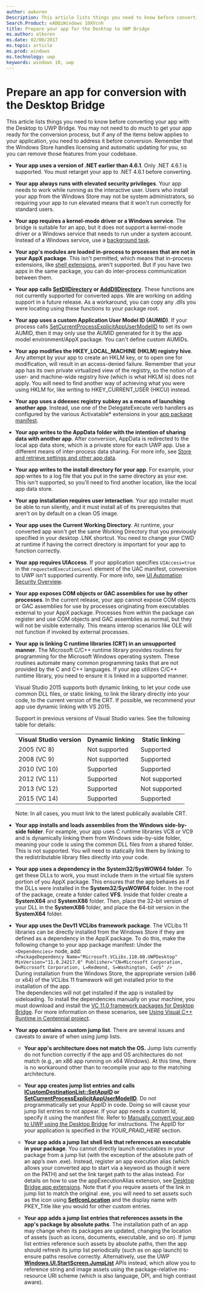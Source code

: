 ---author: awkorenDescription: This article lists things you need to know before converting your app with the Desktop to UWP Bridge. You may not need to do much to get your app ready for the conversion process.Search.Product: eADQiWindows 10XVcnhtitle: Prepare your app for the Desktop to UWP Bridgems.author: alkorenms.date: 02/08/2017ms.topic: articlems.prod: windowsms.technology: uwpkeywords: windows 10, uwp---# Prepare an app for conversion with the Desktop BridgeThis article lists things you need to know before converting your app with the Desktop to UWP Bridge. You may not need to do much to get your app ready for the conversion process, but if any of the items below applies to your application, you need to address it before conversion. Remember that the Windows Store handles licensing and automatic updating for you, so you can remove those features from your codebase.+ __Your app uses a version of .NET earlier than 4.6.1__. Only .NET 4.6.1 is supported. You must retarget your app to .NET 4.6.1 before converting. + __Your app always runs with elevated security privileges__. Your app needs to work while running as the interactive user. Users who install your app from the Windows Store may not be system administrators, so requiring your app to run elevated means that it won't run correctly for standard users.+ __Your app requires a kernel-mode driver or a Windows service__. The bridge is suitable for an app, but it does not support a kernel-mode driver or a Windows service that needs to run under a system account. Instead of a Windows service, use a [background task](https://msdn.microsoft.com/windows/uwp/launch-resume/create-and-register-a-background-task).+ __Your app's modules are loaded in-process to processes that are not in your AppX package__. This isn't permitted, which means that in-process extensions, like [shell extensions](https://msdn.microsoft.com/library/windows/desktop/dd758089.aspx), aren't supported. But if you have two apps in the same package, you can do inter-process communication between them.+ __Your app calls [SetDllDirectory](https://msdn.microsoft.com/library/windows/desktop/ms686203) or [AddDllDirectory](https://msdn.microsoft.com/library/windows/desktop/hh310513)__. These functions are not currently supported for converted apps. We are working on adding support in a future release. As a workaround, you can copy any .dlls you were locating using these functions to your package root. + __Your app uses a custom Application User Model ID (AUMID)__. If your process calls [SetCurrentProcessExplicitAppUserModelID](https://msdn.microsoft.com/library/windows/desktop/dd378422.aspx) to set its own AUMID, then it may only use the AUMID generated for it by the app model environment/AppX package. You can't define custom AUMIDs.+ __Your app modifies the HKEY_LOCAL_MACHINE (HKLM) registry hive__. Any attempt by your app to create an HKLM key, or to open one for modification, will result in an access-denied failure. Remember that your app has its own private virtualized view of the registry, so the notion of a user- and machine-wide registry hive (which is what HKLM is) does not apply. You will need to find another way of achieving what you were using HKLM for, like writing to HKEY_CURRENT_USER (HKCU) instead.+ __Your app uses a ddeexec registry subkey as a means of launching another app__. Instead, use one of the DelegateExecute verb handlers as configured by the various Activatable* extensions in your [app package manifest](https://msdn.microsoft.com/library/windows/apps/br211474.aspx).+ __Your app writes to the AppData folder with the intention of sharing data with another app__. After conversion, AppData is redirected to the local app data store, which is a private store for each UWP app. Use a different means of inter-process data sharing. For more info, see [Store and retrieve settings and other app data](https://msdn.microsoft.com/windows/uwp/app-settings/store-and-retrieve-app-data).+ __Your app writes to the install directory for your app__. For example, your app writes to a log file that you put in the same directory as your exe. This isn't supported, so you'll need to find another location, like the local app data store.+ __Your app installation requires user interaction__. Your app installer must be able to run silently, and it must install all of its prerequisites that aren't on by default on a clean OS image.+ __Your app uses the Current Working Directory__. At runtime, your converted app won't get the same Working Directory that you previously specified in your desktop .LNK shortcut. You need to change your CWD at runtime if having the correct directory is important for your app to function correctly.+ __Your app requires UIAccess__. If your application specifies `UIAccess=true` in the `requestedExecutionLevel` element of the UAC manifest, conversion to UWP isn't supported currently. For more info, see [UI Automation Security Overview](https://msdn.microsoft.com/library/ms742884.aspx).+ __Your app exposes COM objects or GAC assemblies for use by other processes__. In the current release, your app cannot expose COM objects or GAC assemblies for use by processes originating from executables external to your AppX package. Processes from within the package can register and use COM objects and GAC assemblies as normal, but they will not be visible externally. This means interop scenarios like OLE will not function if invoked by external processes. + __Your app is linking C runtime libraries (CRT) in an unsupported manner__. The Microsoft C/C++ runtime library provides routines for programming for the Microsoft Windows operating system. These routines automate many common programming tasks that are not provided by the C and C++ languages. If your app utilizes C/C++ runtime library, you need to ensure it is linked in a supported manner. 		Visual Studio 2015 supports both dynamic linking, to let your code use common DLL files, or static linking, to link the library directly into your code, to the current version of the CRT. If possible, we recommend your app use dynamic linking with VS 2015. 	Support in previous versions of Visual Studio varies. See the following table for details: 	<table>	<th>Visual Studio version</td><th>Dynamic linking</th><th>Static linking</th></th>	<tr><td>2005 (VC 8)</td><td>Not supported</td><td>Supported</td>	<tr><td>2008 (VC 9)</td><td>Not supported</td><td>Supported</td>	<tr><td>2010 (VC 10)</td><td>Supported</td><td>Supported</td>	<tr><td>2012 (VC 11)</td><td>Supported</td><td>Not supported</td>	<tr><td>2013 (VC 12)</td><td>Supported</td><td>Not supported</td>	<tr><td>2015 (VC 14)</td><td>Supported</td><td>Supported</td>	</table>		Note: In all cases, you must link to the latest publically available CRT.+ __Your app installs and loads assemblies from the Windows side-by-side folder__. For example, your app uses C runtime libraries VC8 or VC9 and is dynamically linking them from Windows side-by-side folder, meaning your code is using the common DLL files from a shared folder. This is not supported. You will need to statically link them by linking to the redistributable library files directly into your code.+ __Your app uses a dependency in the System32/SysWOW64 folder__. To get these DLLs to work, you must include them in the virtual file system portion of you AppX package. This ensures that the app behaves as if the DLLs were installed in the **System32**/**SysWOW64** folder. In the root of the package, create a folder called **VFS**. Inside that folder create a **SystemX64** and **SystemX86** folder. Then, place the 32-bit version of your DLL in the **SystemX86** folder, and place the 64-bit version in the **SystemX64** folder.+ __Your app uses the Dev11 VCLibs framework package__. The VCLibs 11 libraries can be directly installed from the Windows Store if they are defined as a dependency in the AppX package. To do this, make the following change to your app package manifest: Under the `<Dependencies>` node, add:  `<PackageDependency Name="Microsoft.VCLibs.110.00.UWPDesktop" MinVersion="11.0.24217.0" Publisher="CN=Microsoft Corporation, O=Microsoft Corporation, L=Redmond, S=Washington, C=US" />`  During installation from the Windows Store, the appropriate version (x86 or x64) of the VCLibs 11 framework will get installed prior to the installation of the app.  The dependencies will not get installed if the app is installed by sideloading. To install the dependencies manually on your machine, you must download and install the [VC 11.0 framework packages for Desktop Bridge](https://www.microsoft.com/download/details.aspx?id=53340&WT.mc_id=DX_MVP4025064). For more information on these scenarios, see [Using Visual C++ Runtime in Centennial project](https://blogs.msdn.microsoft.com/vcblog/2016/07/07/using-visual-c-runtime-in-centennial-project/).+ __Your app contains a custom jump list__. There are several issues and caveats to aware of when using jump lists. 	- __Your app's architecture does not match the OS.__  Jump lists currently do not function correctly if the app and OS architectures do not match (e.g., an x86 app running on x64 Windows). At this time, there is no workaround other than to recompile your app to the matching architecture.	- __Your app creates jump list entries and calls [ICustomDestinationList::SetAppID](https://msdn.microsoft.com/library/windows/desktop/dd378403(v=vs.85).aspx) or [SetCurrentProcessExplicitAppUserModelID](https://msdn.microsoft.com/library/windows/desktop/dd378422(v=vs.85).aspx)__. Do not programmatically set your AppID in code. Doing so will cause your jump list entries to not appear. If your app needs a custom Id, specify it using the manifest file. Refer to [Manually convert your app to UWP using the Desktop Bridge](desktop-to-uwp-manual-conversion.md) for instructions. The AppID for your application is specified in the *YOUR_PRAID_HERE* section. 	- __Your app adds a jump list shell link that references an executable in your package__. You cannot directly launch executables in your package from a jump list (with the exception of the absolute path of an app’s own .exe). Instead, register an app execution alias (which allows your converted app to start via a keyword as though it were on the PATH) and set the link target path to the alias instead. For details on how to use the appExecutionAlias extension, see [Desktop Bridge app extensions](desktop-to-uwp-extensions.md). Note that if you require assets of the link in jump list to match the original .exe, you will need to set assets such as the icon using [**SetIconLocation**](https://msdn.microsoft.com/library/windows/desktop/bb761047(v=vs.85).aspx) and the display name with PKEY_Title like you would for other custom entries. 	- __Your app adds a jump list entries that references assets in the app's package by absolute paths__. The installation path of an app may change when its packages are updated, changing the location of assets (such as icons, documents, executable, and so on). If jump list entries reference such assets by absolute paths, then the app should refresh its jump list periodically (such as on app launch) to ensure paths resolve correctly. Alternatively, use the UWP [**Windows.UI.StartScreen.JumpList**](https://msdn.microsoft.com/library/windows/apps/windows.ui.startscreen.jumplist.aspx) APIs instead, which allow you to reference string and image assets using the package-relative ms-resource URI scheme (which is also language, DPI, and high contrast aware).